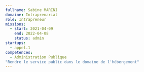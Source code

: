 ```yaml
---
fullname: Sabine MARINI
domaine: Intraprenariat
role: Intrapreneur
missions:
  - start: 2021-04-09
    end: 2022-04-08
    status: admin
startups:
  - appel.1
competences:
  - Administration Publique
"Rendre le service public dans le domaine de l'hébergement"
---
```

